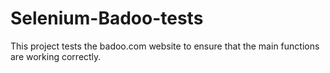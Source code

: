 # Selenium-Badoo-tests
This project tests the badoo.com website to ensure that the main functions are working correctly.
